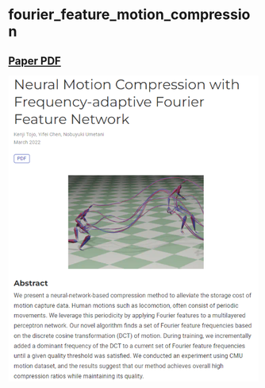 # fourier_feature_motion_compression
[Paper PDF](img/2022_egshort_neuralcompression.pdf)
-------
![s](img/thum.png)


